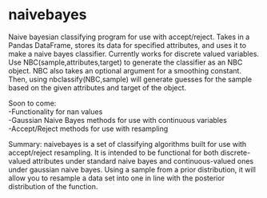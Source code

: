 naivebayes
==========
Naive bayesian classifying program for use with accept/reject. Takes in a Pandas DataFrame, stores its data for specified attributes, and uses it to make a naive bayes classifier. Currently works for discrete valued variables. Use NBC(sample,attributes,target) to generate the classifier as an NBC object. NBC also takes an optional argument for a smoothing constant. Then, using nbclassify(NBC,sample) will generate guesses for the sample based on the given attributes and target of the object.

Soon to come:  
-Functionality for nan values  
-Gaussian Naive Bayes methods for use with continuous variables  
-Accept/Reject methods for use with resampling

Summary:
naivebayes is a set of classifying algorithms built for use with accept/reject resampling. It is intended to be functional for both discrete-valued attributes under standard naive bayes and continuous-valued ones under gaussian naive bayes. Using a sample from a prior distribution, it will allow you to resample a data set into one in line with the posterior distribution of the function.
